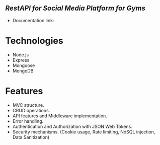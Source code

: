 ## _RestAPI for Social Media Platform for Gyms_

- Documentation link: 
# Technologies
- Node.js
- Express
- Mongoose
- MongoDB
# Features
- MVC structure.
- CRUD operations.
- API features and Middleware implementation.
- Error handling.
- Authentication and Authorization with JSON Web Tokens.
- Security mechanisms. (Cookie usage, Rate limiting, NoSQL injection, Data Sanitization)
